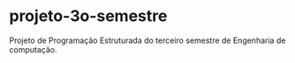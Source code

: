 # projeto-3o-semestre
Projeto de Programação Estruturada do terceiro semestre de Engenharia de computação.
